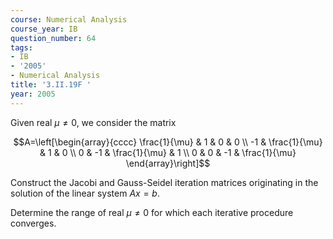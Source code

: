 ```yaml
---
course: Numerical Analysis
course_year: IB
question_number: 64
tags:
- IB
- '2005'
- Numerical Analysis
title: '3.II.19F '
year: 2005
---
```



Given real $\mu \neq 0$, we consider the matrix

$$A=\left[\begin{array}{cccc}
\frac{1}{\mu} & 1 & 0 & 0 \\
-1 & \frac{1}{\mu} & 1 & 0 \\
0 & -1 & \frac{1}{\mu} & 1 \\
0 & 0 & -1 & \frac{1}{\mu}
\end{array}\right]$$

Construct the Jacobi and Gauss-Seidel iteration matrices originating in the solution of the linear system $A x=b$.

Determine the range of real $\mu \neq 0$ for which each iterative procedure converges.